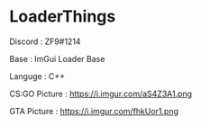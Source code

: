 # LoaderThings

Discord : ZF9#1214   

Base : ImGui Loader Base   

Languge : C++   

CS:GO Picture : https://i.imgur.com/aS4Z3A1.png   

GTA Picture : https://i.imgur.com/fhkUor1.png
